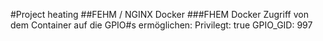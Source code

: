 #Project heating
##FEHM / NGINX Docker
###FHEM Docker
Zugriff von dem Container auf die GPIO#s ermöglichen:
Privilegt: true
GPIO_GID: 997
